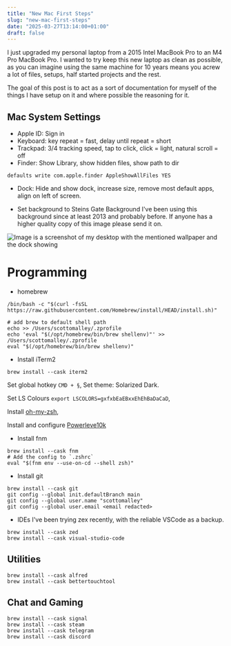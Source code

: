 ```yaml
---
title: "New Mac First Steps"
slug: "new-mac-first-steps"
date: "2025-03-27T13:14:00+01:00"
draft: false
---
```


I just upgraded my personal laptop from a 2015 Intel MacBook Pro to an M4 Pro MacBook Pro. I wanted to try keep this new laptop as clean as possible, as you can imagine using the same machine for 10 years means you acrew a lot of files, setups, half started projects and the rest.

The goal of this post is to act as a sort of documentation for myself of the things I have setup on it and where possible the reasoning for it.

## Mac System Settings
* Apple ID: Sign in
* Keyboard: key repeat = fast, delay until repeat = short
* Trackpad: 3/4 tracking speed, tap to click, click = light, natural scroll = off
* Finder: Show Library, show hidden files, show path to dir

```
defaults write com.apple.finder AppleShowAllFiles YES
```

* Dock: Hide and show dock, increase size, remove most default apps, align on left of screen.

* Set background to Steins Gate Background I've been using this background since at least 2013 and probably before. If anyone has a higher quality copy of this image please send it on.

![Image is a screenshot of my desktop with the mentioned wallpaper and the dock showing ](/images/Desktop.png)


# Programming
* homebrew
```
/bin/bash -c "$(curl -fsSL https://raw.githubusercontent.com/Homebrew/install/HEAD/install.sh)"

# add brew to default shell path
echo >> /Users/scottomalley/.zprofile
echo 'eval "$(/opt/homebrew/bin/brew shellenv)"' >> /Users/scottomalley/.zprofile
eval "$(/opt/homebrew/bin/brew shellenv)"
```
* Install iTerm2
```
brew install --cask iterm2
```
Set global hotkey `CMD + §`, Set theme: Solarized Dark.

Set LS Colours `export LSCOLORS=gxfxbEaEBxxEhEhBaDaCaD`, 

Install [oh-my-zsh](https://ohmyz.sh/#install), 


Install and configure [Powerleve10k](https://github.com/romkatv/powerlevel10k)

 
* Install fnm
```
brew install --cask fnm
# Add the config to `.zshrc`
eval "$(fnm env --use-on-cd --shell zsh)"
```

* Install git
```
brew install --cask git
git config --global init.defaultBranch main
git config --global user.name "scottomalley"
git config --global user.email <email redacted>
```
* IDEs
I've been trying zex recently, with the reliable VSCode as a backup.
```
brew install --cask zed
brew install --cask visual-studio-code
```

## Utilities
```
brew install --cask alfred
brew install --cask bettertouchtool
```

## Chat and Gaming

```
brew install --cask signal
brew install --cask steam
brew install --cask telegram
brew install --cask discord
```
